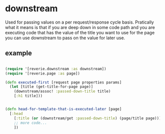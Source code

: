 # downstream

Used for passing values on a per request/response cycle basis. Pratically what it means is that if you are deep down in some code path and you are executing code that has the value of the title you want to use for the page you can use downstream to pass on the value for later use.

## example

```clojure

(require '[reverie.downstream :as downstream])
(require '[reverie.page :as page])

(defn executed-first [request page properties params]
  (let [title (get-title-for-page page)]
    (downstream/assoc! :passed-down-title title)
    [:h1 title]))


(defn head-for-template-that-is-executed-later [page]
  [:head
    [:title (or (downstream/get :passed-down-title) (page/title page))]
    ;; more code...
    ])
